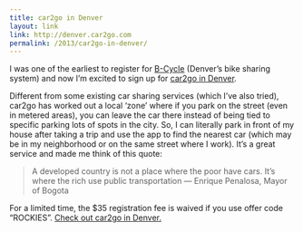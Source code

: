 ```yaml
---
title: car2go in Denver
layout: link
link: http://denver.car2go.com
permalink: /2013/car2go-in-denver/
---
```

I was one of the earliest to register for [B-Cycle][1] (Denver&#8217;s bike sharing system) and now I&#8217;m excited to sign up for [car2go in Denver][2].

Different from some existing car sharing services (which I&#8217;ve also tried), car2go has worked out a local &#8216;zone&#8217; where if you park on the street (even in metered areas), you can leave the car there instead of being tied to specific parking lots of spots in the city. So, I can literally park in front of my house after taking a trip and use the app to find the nearest car (which may be in my neighborhood or on the same street where I work). It&#8217;s a great service and made me think of this quote:

> A developed country is not a place where the poor have cars. It&#8217;s where the rich use public transportation — Enrique Penalosa, Mayor of Bogota 

For a limited time, the $35 registration fee is waived if you use offer code &#8220;ROCKIES&#8221;. [Check out car2go in Denver.][3]

 [1]: http://denver.bcycle.com
 [2]: http://denver.car2go.com
 [3]: https://www.car2go.com/en/denver/registration/
